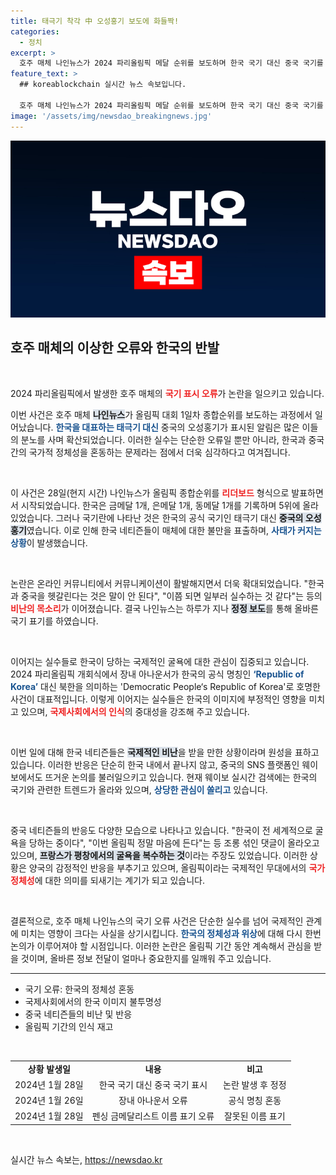 ```yaml
---
title: 태극기 착각 中 오성홍기 보도에 화들짝!
categories:
  - 정치
excerpt: >
  호주 매체 나인뉴스가 2024 파리올림픽 메달 순위를 보도하며 한국 국기 대신 중국 국기를 실수로 게재해 논란이 일고 있다. 이 오류는 하루 만에 수정됐지만, 한국과 관련된 실수가 잇달아 발생해 여론이 뜨겁다.
feature_text: >
  ## koreablockchain 실시간 뉴스 속보입니다.

  호주 매체 나인뉴스가 2024 파리올림픽 메달 순위를 보도하며 한국 국기 대신 중국 국기를 실수로 게재해 논란이 일고 있다. 이 오류는 하루 만에 수정됐지만, 한국과 관련된 실수가 잇달아 발생해 여론이 뜨겁다.
image: '/assets/img/newsdao_breakingnews.jpg'
---
```


<p><img src="/assets/img/newsdao_breakingnews.jpg" alt="koreablockchain 속보" /></p>

<h2 data-ke-size="size26">호주 매체의 이상한 오류와 한국의 반발</h2>

<p data-ke-size="size16">&nbsp;</p>

<p>2024 파리올림픽에서 발생한 호주 매체의 <b><span style="color: #ee2323;">국기 표시 오류</span></b>가 논란을 일으키고 있습니다. </p>

<p>이번 사건은 호주 매체 <b><span style="background-color: #21538527;">나인뉴스</span></b>가 올림픽 대회 1일차 종합순위를 보도하는 과정에서 일어났습니다. <b><span style="color: #1a5490;">한국을 대표하는 태극기 대신</span></b> 중국의 오성홍기가 표시된 알림은 많은 이들의 분노를 사며 확산되었습니다. 이러한 실수는 단순한 오류일 뿐만 아니라, 한국과 중국 간의 국가적 정체성을 혼동하는 문제라는 점에서 더욱 심각하다고 여겨집니다. </p>

<p data-ke-size="size16">&nbsp;</p>

<p>이 사건은 28일(현지 시간) 나인뉴스가 올림픽 종합순위를 <b><span style="color: #ee2323;">리더보드</span></b> 형식으로 발표하면서 시작되었습니다. 한국은 금메달 1개, 은메달 1개, 동메달 1개를 기록하며 5위에 올라 있었습니다. 그러나 국기란에 나타난 것은 한국의 공식 국기인 태극기 대신 <b><span style="background-color: #21538527;">중국의 오성홍기</span></b>였습니다. 이로 인해 한국 네티즌들이 매체에 대한 불만을 표출하며, <b><span style="color: #1a5490;">사태가 커지는 상황</span></b>이 발생했습니다.</p>

<p data-ke-size="size16">&nbsp;</p>

<p>논란은 온라인 커뮤니티에서 커뮤니케이션이 활발해지면서 더욱 확대되었습니다. "한국과 중국을 헷갈린다는 것은 말이 안 된다", "이쯤 되면 일부러 실수하는 것 같다"는 등의 <b><span style="color: #ee2323;">비난의 목소리</span></b>가 이어졌습니다. 결국 나인뉴스는 하루가 지나 <b><span style="background-color: #21538527;">정정 보도</span></b>를 통해 올바른 국기 표기를 하였습니다.</p>

<p data-ke-size="size16">&nbsp;</p>

<p>이어지는 실수들로 한국이 당하는 국제적인 굴욕에 대한 관심이 집중되고 있습니다. 2024 파리올림픽 개회식에서 장내 아나운서가 한국의 공식 명칭인 <b><span style="color: #1a5490;">‘Republic of Korea’</span></b> 대신 북한을 의미하는 'Democratic People‘s Republic of Korea'로 호명한 사건이 대표적입니다. 이렇게 이어지는 실수들은 한국의 이미지에 부정적인 영향을 미치고 있으며, <b><span style="color: #ee2323;">국제사회에서의 인식</span></b>의 중대성을 강조해 주고 있습니다.</p>

<p data-ke-size="size16">&nbsp;</p>

<p>이번 일에 대해 한국 네티즌들은 <b><span style="background-color: #21538527;">국제적인 비난</span></b>을 받을 만한 상황이라며 원성을 표하고 있습니다. 이러한 반응은 단순히 한국 내에서 끝나지 않고, 중국의 SNS 플랫폼인 웨이보에서도 뜨거운 논의를 불러일으키고 있습니다. 현재 웨이보 실시간 검색에는 한국의 국기와 관련한 트렌드가 올라와 있으며, <b><span style="color: #1a5490;">상당한 관심이 쏠리고</span></b> 있습니다.</p>

<p data-ke-size="size16">&nbsp;</p>

<p>중국 네티즌들의 반응도 다양한 모습으로 나타나고 있습니다. "한국이 전 세계적으로 굴욕을 당하는 중이다", "이번 올림픽 정말 마음에 든다"는 등 조롱 섞인 댓글이 올라오고 있으며, <b><span style="background-color: #21538527;">프랑스가 평창에서의 굴욕을 복수하는 것</span></b>이라는 주장도 있었습니다. 이러한 상황은 양국의 감정적인 반응을 부추기고 있으며, 올림픽이라는 국제적인 무대에서의 <b><span style="color: #ee2323;">국가 정체성</span></b>에 대한 의미를 되새기는 계기가 되고 있습니다. </p>

<p data-ke-size="size16">&nbsp;</p>

<p>결론적으로, 호주 매체 나인뉴스의 국기 오류 사건은 단순한 실수를 넘어 국제적인 관계에 미치는 영향이 크다는 사실을 상기시킵니다. <b><span style="color: #1a5490;">한국의 정체성과 위상</span></b>에 대해 다시 한번 논의가 이루어져야 할 시점입니다. 이러한 논란은 올림픽 기간 동안 계속해서 관심을 받을 것이며, 올바른 정보 전달이 얼마나 중요한지를 일깨워 주고 있습니다. </p>

<hr>

<ul>
<li>국기 오류: 한국의 정체성 혼동</li>
<li>국제사회에서의 한국 이미지 불투명성</li>
<li>중국 네티즌들의 비난 및 반응</li>
<li>올림픽 기간의 인식 재고</li>
</ul>

<p data-ke-size="size16">&nbsp;</p>

<table style="width: 100%; border-collapse: collapse;">
<tr>
<td style="text-align: center; height: 17px;"><b>상황 발생일</b></td>
<td style="text-align: center; height: 17px;"><b>내용</b></td>
<td style="text-align: center; height: 17px;"><b>비고</b></td>
</tr>
<tr>
<td style="text-align: center; height: 17px;">2024년 1월 28일</td>
<td style="text-align: center; height: 17px;">한국 국기 대신 중국 국기 표시</td>
<td style="text-align: center; height: 17px;">논란 발생 후 정정</td>
</tr>
<tr>
<td style="text-align: center; height: 17px;">2024년 1월 26일</td>
<td style="text-align: center; height: 17px;">장내 아나운서 오류</td>
<td style="text-align: center; height: 17px;">공식 명칭 혼동</td>
</tr>
<tr>
<td style="text-align: center; height: 17px;">2024년 1월 28일</td>
<td style="text-align: center; height: 17px;">펜싱 금메달리스트 이름 표기 오류</td>
<td style="text-align: center; height: 17px;">잘못된 이름 표기</td>
</tr>
</table>

<p data-ke-size="size16">&nbsp;</p>
실시간 뉴스 속보는, <a href="https://newsdao.kr" rel="dofollow">https://newsdao.kr</a>


